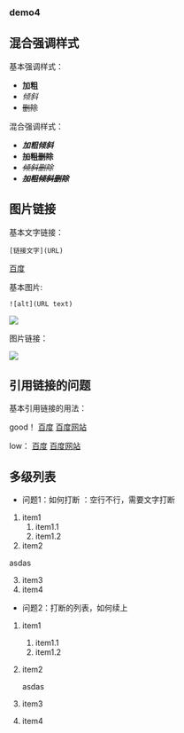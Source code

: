 ### demo4


## 混合强调样式

基本强调样式：

- **加粗**
- *倾斜*
- ~~删除~~

混合强调样式：

- ***加粗倾斜***
- **~~加粗删除~~**
- *~~倾斜删除~~*
- ***~~加粗倾斜删除~~***

## 图片链接

基本文字链接：

    [链接文字](URL)
    
  [百度](http://www.baidu.com)
  
 基本图片:
 
	![alt](URL text)
	
![](https://www.baidu.com/img/bd_logo1.png)

图片链接：

[![][baidu_logo]][baidu]

## 引用链接的问题

基本引用链接的用法：

good！
[百度][baidu]
[百度网站][baidu]

low：
[百度]
[百度网站]


## 多级列表

- 问题1：如何打断 ：空行不行，需要文字打断

1. item1
	1. item1.1
	2. item1.2
2. item2

asdas

3. item3
4. item4

- 问题2：打断的列表，如何续上

1. item1
	1. item1.1
	2. item1.2
2. item2

	asdas

3. item3
4. item4

<!-- 以下是本文中的链接 -->

[baidu]:http://www.baidu.com
[baidu_logo]:https://www.baidu.com/img/bd_logo1.png
[百度]:http://www.baidu.com
[百度网站]:http://www.baidu.com

